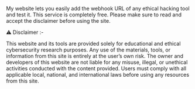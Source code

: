 My website lets you easily add the webhook URL of any ethical hacking tool and test it.
This service is completely free.
Please make sure to read and accept the disclaimer before using the site.

⚠️ Disclaimer :-

This website and its tools are provided solely for educational and ethical cybersecurity research purposes. 
Any use of the materials, tools, or information from this site is entirely at the user’s own risk. 
The owner and developers of this website are not liable for any misuse, illegal, or unethical activities conducted with the content provided.
Users must comply with all applicable local, national, and international laws before using any resources from this site.
